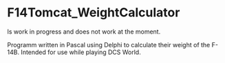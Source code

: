 # F14Tomcat_WeightCalculator
Is work in progress and does not work at the moment. 

Programm written in Pascal using Delphi to calculate their weight of the F-14B. Intended for use while playing DCS World.
